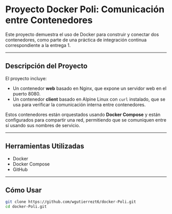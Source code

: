 # Proyecto Docker Poli: Comunicación entre Contenedores

Este proyecto demuestra el uso de Docker para construir y conectar dos contenedores, como parte de una práctica de integración continua correspondiente a la entrega 1.

---

## Descripción del Proyecto

El proyecto incluye:
- Un contenedor **web** basado en Nginx, que expone un servidor web en el puerto 8080.
- Un contenedor **client** basado en Alpine Linux con `curl` instalado, que se usa para verificar la comunicación interna entre contenedores.

Estos contenedores están orquestados usando **Docker Compose** y están configurados para compartir una red, permitiendo que se comuniquen entre sí usando sus nombres de servicio.

---

## Herramientas Utilizadas

- Docker
- Docker Compose
- GitHub

---

## Cómo Usar

```bash
git clone https://github.com/wgutierrezt6/docker-Poli.git
cd docker-Poli.git
